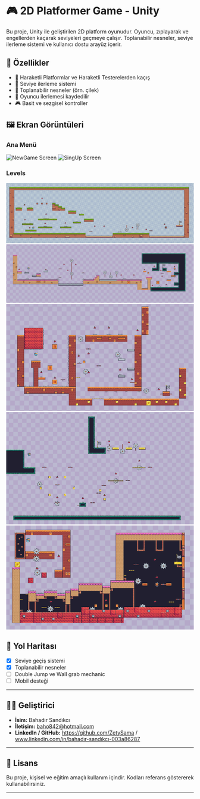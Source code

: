 
# 🎮 2D Platformer Game - Unity

Bu proje, Unity ile geliştirilen 2D platform oyunudur.
Oyuncu, zıplayarak ve engellerden kaçarak seviyeleri geçmeye çalışır. 
Toplanabilir nesneler, seviye ilerleme sistemi ve kullanıcı dostu arayüz içerir.


## 📌 Özellikler

- 👾 Haraketli Platformlar ve Haraketli Testerelerden kaçış
- 🧭 Seviye ilerleme sistemi
- 🍓 Toplanabilir nesneler (örn. çilek)
- 💾 Oyuncu ilerlemesi kaydedilir
- 🎮 Basit ve sezgisel kontroller


## 🖼️ Ekran Görüntüleri

### Ana Menü
![NewGame Screen](Images/NewGameContinueGame.png)
![SingUp Screen](Images/SıgnUpScreen.png)

### Levels
![Level 1](Images/lvl1.png)
![Level 2](Images/lvl2.png)
![Level 3](Images/lvl3.png)
![Level 3](Images/lvl4.png)
![Level 5](Images/lvl5.png)



## 🚧 Yol Haritası

- [x] Seviye geçiş sistemi
- [x] Toplanabilir nesneler
- [ ] Double Jump ve Wall grab mechanic
- [ ] Mobil desteği

---

## 👨‍💻 Geliştirici

- **İsim:** Bahadır Sandıkcı
- **İletişim:** baho842@hotmail.com
- **LinkedIn / GitHub:** https://github.com/ZetySama  /  www.linkedin.com/in/bahadır-sandıkcı-003a86287

---

## 📝 Lisans

Bu proje, kişisel ve eğitim amaçlı kullanım içindir. Kodları referans göstererek kullanabilirsiniz.

---



